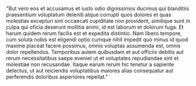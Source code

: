 "But vero eos et accusamus et iusto odio dignissimos ducimus qui blanditiis praesentium voluptatum 
deleniti atque corrupti quos dolores et quas molestias excepturi sint occaecati cupiditate non provident,
 similique sunt in culpa qui oficia deserunt mollitia animi, id est laborum et dolorum fuga. 
 Et harum quidem rerum facilis est et expedita distintio. Nam libero tempore, cum soluta nobis est 
 eligendi optio cumque nihil impedit quo minus id quod maxime placeat facere possimus, omnis voluptas
  assumenda est, omnis dolor repellendus. Temporibus autem quibusdam et aut officiis debitis aut 
  rerum necessitatibus saepe eveniet ut et voluptates repudiandae sint et molestiae non recusandae. 
  Itaque earum rerum hic tenetur a sapiente delectus, ut aut reiciendis voluptatibus maiores alias 
  consequatur aut perferendis doloribus asperiores repellat."